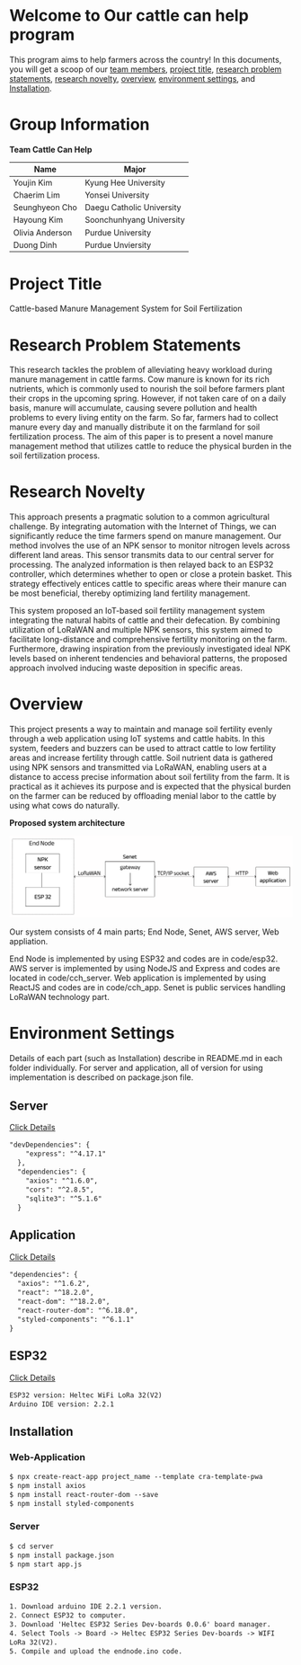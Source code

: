 # Welcome to Our cattle can help program
This program aims to help farmers across the country! In this documents, you will get a scoop of our [team members](#Group-Information), [project title](#project-title), [research problem statements](#research-problem-statements), [research novelty](#research-novelty), [overview](#overview), [environment settings](#environment-settings), and [Installation](#installation).


# Group Information
**Team Cattle Can Help**

| Name | Major |
|---|---|
|Youjin Kim|Kyung Hee University|
|Chaerim Lim|Yonsei University|
| Seunghyeon Cho|Daegu Catholic University |
| Hayoung Kim | Soonchunhyang University | 
| Olivia Anderson|Purdue University |
| Duong Dinh|Purdue Unviersity|

# Project Title

Cattle-based Manure Management System for Soil Fertilization

# Research Problem Statements

This research tackles the problem of alleviating heavy workload during manure management in cattle farms. Cow manure is known for its rich nutrients, which is commonly used to nourish the soil before farmers plant their
crops in the upcoming spring. However, if not taken care of on a daily basis, manure will accumulate, causing severe pollution and health problems to every living entity on the farm. So far, farmers had to collect manure every day and manually distribute it on the farmland for soil fertilization process. The aim of this paper is to present a novel manure management method that utilizes cattle to reduce the physical burden in the soil fertilization process.

# Research Novelty

This approach presents a pragmatic solution to a common agricultural challenge. By integrating automation with the Internet of Things, we can significantly reduce the time farmers spend on manure management. Our method involves the use of an NPK sensor to monitor nitrogen levels across different land areas. This sensor transmits data to our central server for processing. The analyzed information is then relayed back to an ESP32 controller, which determines whether to open or close a protein basket. This strategy effectively entices cattle to specific areas where their manure can be most beneficial, thereby optimizing land fertility management.

This system proposed an IoT-based soil fertility management system integrating the natural habits of cattle and their defecation. By combining utilization of LoRaWAN and multiple NPK sensors, this system aimed to facilitate long-distance and comprehensive fertility monitoring on the farm. Furthermore, drawing inspiration from the previously investigated ideal NPK levels based on inherent tendencies and behavioral patterns, the proposed approach involved inducing waste deposition in specific areas.

# Overview

This project presents a way to maintain and manage soil fertility evenly through a web application using IoT systems and cattle habits. In this system, feeders and buzzers can be used to attract cattle to low fertility areas and increase fertility through cattle. Soil nutrient data is gathered using NPK sensors and transmitted via LoRaWAN, enabling users at a distance to access precise information about soil fertility from the farm. It is practical as it achieves its purpose and is expected that the physical burden on the farmer can be reduced by offloading menial labor to the cattle by using what cows do naturally. 

**Proposed system architecture**

![Alt text](System%20Architecture.png)

Our system consists of 4 main parts; End Node, Senet, AWS server, Web appliation.

End Node is implemented by using ESP32 and codes are in code/esp32. AWS server is implemented by using NodeJS and Express and codes are located in code/cch_server. Web application is implemented by using ReactJS and codes are in code/cch_app. Senet is public services handling LoRaWAN technology part.

# Environment Settings
Details of each part (such as Installation) describe in README.md in each folder individually.
For server and application, all of version for using implementation is described on package.json file.

## Server 
[Click Details](code/cch_server/README.MD)
```  
"devDependencies": {
    "express": "^4.17.1"
  },
  "dependencies": {
    "axios": "^1.6.0",
    "cors": "^2.8.5",
    "sqlite3": "^5.1.6"
  }
  ```

## Application 
[Click Details](code/cch_app/README.md)
```
"dependencies": {
  "axios": "^1.6.2",
  "react": "^18.2.0",
  "react-dom": "^18.2.0",
  "react-router-dom": "^6.18.0",
  "styled-components": "^6.1.1"
}
```
## ESP32 
[Click Details](code/esp32/README.md)
```
ESP32 version: Heltec WiFi LoRa 32(V2)
Arduino IDE version: 2.2.1
```

## Installation 

### Web-Application
```
$ npx create-react-app project_name --template cra-template-pwa
$ npm install axios
$ npm install react-router-dom --save
$ npm install styled-components
```
### Server
```
$ cd server
$ npm install package.json
$ npm start app.js
```
### ESP32
```
1. Download arduino IDE 2.2.1 version.
2. Connect ESP32 to computer.
3. Download 'Heltec ESP32 Series Dev-boards 0.0.6' board manager.
4. Select Tools -> Board -> Heltec ESP32 Series Dev-boards -> WIFI LoRa 32(V2).
5. Compile and upload the endnode.ino code.
```
